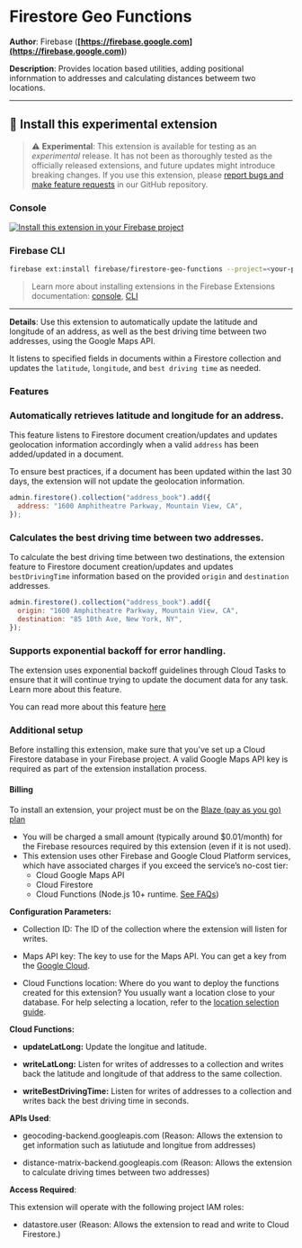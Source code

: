 # Firestore Geo Functions

**Author**: Firebase (**[https://firebase.google.com](https://firebase.google.com)**)

**Description**: Provides location based utilities, adding positional infornmation to addresses and calculating distances betweem two locations.

---

## 🧩 Install this experimental extension

> ⚠️ **Experimental**: This extension is available for testing as an _experimental_ release. It has not been as thoroughly tested as the officially released extensions, and future updates might introduce breaking changes. If you use this extension, please [report bugs and make feature requests](https://github.com/firebase/experimental-extensions/issues/new/choose) in our GitHub repository.

### Console

[![Install this extension in your Firebase project](../install-extension.png?raw=true "Install this extension in your Firebase project")](https://console.firebase.google.com/project/_/extensions/install?ref=firebase/firestore-geo-functions)

### Firebase CLI

```bash
firebase ext:install firebase/firestore-geo-functions --project=<your-project-id>
```

> Learn more about installing extensions in the Firebase Extensions documentation: [console](https://firebase.google.com/docs/extensions/install-extensions?platform=console), [CLI](https://firebase.google.com/docs/extensions/install-extensions?platform=cli)

---

**Details**: Use this extension to automatically update the latitude and longitude of an address, as well as the best driving time between two addresses, using the Google Maps API.

It listens to specified fields in documents within a Firestore collection and updates the `latitude`, `longitude`, and `best driving time` as needed.

### Features

### Automatically retrieves latitude and longitude for an address.

This feature listens to Firestore document creation/updates and updates geolocation information accordingly when a valid `address` has been added/updated in a document.

To ensure best practices, if a document has been updated within the last 30 days, the extension will not update the geolocation information.

```js
admin.firestore().collection("address_book").add({
  address: "1600 Amphitheatre Parkway, Mountain View, CA",
});
```

### Calculates the best driving time between two addresses.

To calculate the best driving time between two destinations, the extension feature to Firestore document creation/updates and updates `bestDrivingTime` information based on the provided `origin` and `destination` addresses.

```js
admin.firestore().collection("address_book").add({
  origin: "1600 Amphitheatre Parkway, Mountain View, CA",
  destination: "85 10th Ave, New York, NY",
});
```

### Supports exponential backoff for error handling.

The extension uses exponential backoff guidelines through Cloud Tasks to ensure that it will continue trying to update the document data for any task. Learn more about this feature.

You can read more about this feature [here](https://developers.google.com/maps/documentation/routes/web-service-best-practices#exponential-backoff)

### Additional setup

Before installing this extension, make sure that you've set up a Cloud Firestore database in your Firebase project.
A valid Google Maps API key is required as part of the extension installation process.

#### Billing

To install an extension, your project must be on the [Blaze (pay as you go) plan](https://firebase.google.com/pricing)

- You will be charged a small amount (typically around $0.01/month) for the Firebase resources required by this extension (even if it is not used).
- This extension uses other Firebase and Google Cloud Platform services, which have associated charges if you exceed the service’s no-cost tier:
  - Cloud Google Maps API
  - Cloud Firestore
  - Cloud Functions (Node.js 10+ runtime. [See FAQs](https://firebase.google.com/support/faq#extensions-pricing))

**Configuration Parameters:**

- Collection ID: The ID of the collection where the extension will listen for writes.

- Maps API key: The key to use for the Maps API. You can get a key from the [Google Cloud](https://console.cloud.google.com/google/maps-apis/overview).

- Cloud Functions location: Where do you want to deploy the functions created for this extension? You usually want a location close to your database. For help selecting a location, refer to the [location selection guide](https://firebase.google.com/docs/functions/locations).

**Cloud Functions:**

- **updateLatLong:** Update the longitue and latitude.

- **writeLatLong:** Listen for writes of addresses to a collection and writes back the latitude and longitude of that address to the same collection.

- **writeBestDrivingTime:** Listen for writes of addresses to a collection and writes back the best driving time in seconds.

**APIs Used**:

- geocoding-backend.googleapis.com (Reason: Allows the extension to get information such as latiutude and longitue from addresses)

- distance-matrix-backend.googleapis.com (Reason: Allows the extension to calculate driving times between two addresses)

**Access Required**:

This extension will operate with the following project IAM roles:

- datastore.user (Reason: Allows the extension to read and write to Cloud Firestore.)

